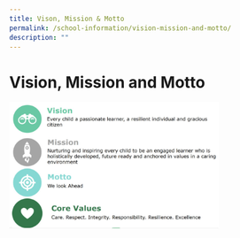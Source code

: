 ```yaml
---
title: Vison, Mission & Motto
permalink: /school-information/vision-mission-and-motto/
description: ""
---
```

# Vision, Mission and Motto


<img src="/images/School%20Information/VMV.png"  
     style="width:75%">

